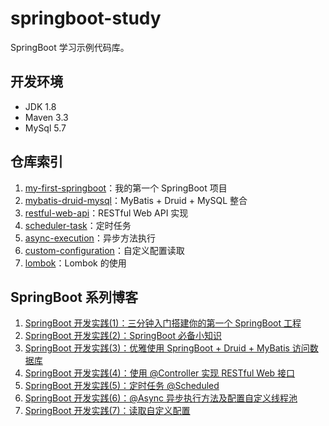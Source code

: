 # springboot-study
SpringBoot 学习示例代码库。

## 开发环境
- JDK 1.8
- Maven 3.3
- MySql 5.7

## 仓库索引
1. [my-first-springboot](https://github.com/InterHorse/springboot-study/tree/master/my-first-springboot)：我的第一个 SpringBoot 项目
2. [mybatis-druid-mysql](https://github.com/InterHorse/springboot-study/tree/master/mybatis-druid-mysql)：MyBatis + Druid + MySQL 整合
3. [restful-web-api](https://github.com/InterHorse/springboot-study/tree/master/restful-web-api)：RESTful Web API 实现
4. [scheduler-task](https://github.com/InterHorse/springboot-study/tree/master/scheduler-task)：定时任务
5. [async-execution](https://github.com/InterHorse/springboot-study/tree/master/async-execution)：异步方法执行
6. [custom-configuration](https://github.com/InterHorse/springboot-study/tree/master/custom-configuration)：自定义配置读取
6. [lombok](https://github.com/InterHorse/springboot-study/tree/master/lombok)：Lombok 的使用


## SpringBoot 系列博客
1. [SpringBoot 开发实践(1)：三分钟入门搭建你的第一个 SpringBoot 工程](https://blog.csdn.net/Colton_Null/article/details/106581650)
2. [SpringBoot 开发实践(2)：SpringBoot 必备小知识](https://blog.csdn.net/Colton_Null/article/details/106592663)
3. [SpringBoot 开发实践(3)：优雅使用 SpringBoot + Druid + MyBatis 访问数据库](https://blog.csdn.net/Colton_Null/article/details/106593057)
4. [SpringBoot 开发实践(4)：使用 @Controller 实现 RESTful Web 接口](https://martin-ma.blog.csdn.net/article/details/106723812)
5. [SpringBoot 开发实践(5)：定时任务 @Scheduled](https://martin-ma.blog.csdn.net/article/details/106847197)
6. [SpringBoot 开发实践(6)：@Async 异步执行方法及配置自定义线程池](https://martin-ma.blog.csdn.net/article/details/106913840)
7. [SpringBoot 开发实践(7)：读取自定义配置](https://martin-ma.blog.csdn.net/article/details/106987377)
